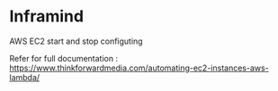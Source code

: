 # Inframind

AWS EC2 start and stop configuting

Refer for full documentation : https://www.thinkforwardmedia.com/automating-ec2-instances-aws-lambda/
